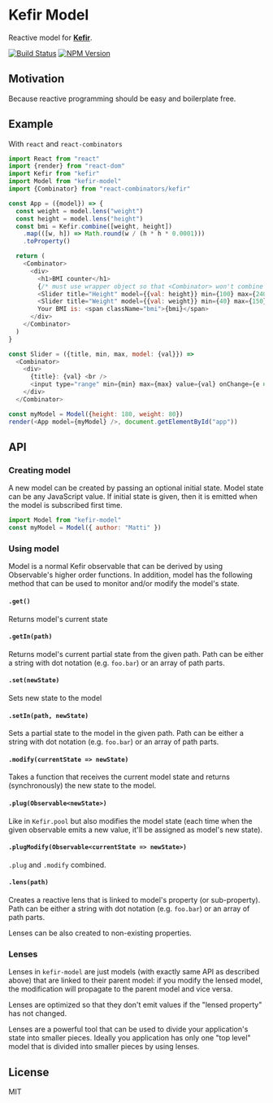 # Kefir Model

Reactive model for **[Kefir](https://github.com/rpominov/kefir)**.

[![Build Status](https://img.shields.io/travis/milankinen/kefir-model.svg?style=flat-square)](https://travis-ci.org/milankinen/kefir-model)
[![NPM Version](https://img.shields.io/npm/v/kefir-model.svg?style=flat-square)](https://www.npmjs.com/package/kefir-model)

## Motivation

Because reactive programming should be easy and boilerplate free.

## Example

With `react` and `react-combinators`

```javascript
import React from "react"
import {render} from "react-dom"
import Kefir from "kefir"
import Model from "kefir-model"
import {Combinator} from "react-combinators/kefir"

const App = ({model}) => {
  const weight = model.lens("weight")
  const height = model.lens("height")
  const bmi = Kefir.combine([weight, height])
    .map(([w, h]) => Math.round(w / (h * h * 0.0001)))
    .toProperty()

  return (
    <Combinator>
      <div>
        <h1>BMI counter</h1>
        {/* must use wrapper object so that <Combinator> won't combine the observable in this component */}
        <Slider title="Height" model={{val: height}} min={100} max={240} />
        <Slider title="Weight" model={{val: weight}} min={40} max={150} />
        Your BMI is: <span className="bmi">{bmi}</span>
      </div>
    </Combinator>
  )
}

const Slider = ({title, min, max, model: {val}}) =>
  <Combinator>
    <div>
      {title}: {val} <br />
      <input type="range" min={min} max={max} value={val} onChange={e => val.set(e.target.value)} />
    </div>
  </Combinator>

const myModel = Model({height: 180, weight: 80})
render(<App model={myModel} />, document.getElementById("app"))
```


## API

### Creating model

A new model can be created by passing an optional initial state. Model
state can be any JavaScript value. If initial state is given, then it
is emitted when the model is subscribed first time.

```javascript
import Model from "kefir-model"
const myModel = Model({ author: "Matti" })
```


### Using model

Model is a normal Kefir observable that can be derived by using Observable's
higher order functions. In addition, model has the following method that
can be used to monitor and/or modify the model's state.

#### `.get()`

Returns model's current state

#### `.getIn(path)`

Returns model's current partial state from the given path. Path can be either 
a string with dot notation (e.g. `foo.bar`) or an array of path parts.

#### `.set(newState)`

Sets new state to the model

#### `.setIn(path, newState)`

Sets a partial state to the model in the given path. Path can be either
a string with dot notation (e.g. `foo.bar`) or an array of path parts.

#### `.modify(currentState => newState)`

Takes a function that receives the current model state and returns
(synchronously) the new state to the model.

#### `.plug(Observable<newState>)`

Like in `Kefir.pool` but also modifies the model state (each time when
the given observable emits a new value, it'll be assigned as model's
new state).

#### `.plugModify(Observable<currentState => newState>)`

`.plug` and `.modify` combined.

#### `.lens(path)`

Creates a reactive lens that is linked to model's property (or 
sub-property). Path can be either a string with dot notation (e.g. `foo.bar`) 
or an array of path parts.

Lenses can be also created to non-existing properties.


### Lenses

Lenses in `kefir-model` are just models (with exactly same API as described
above) that are linked to their parent model: if you modify the lensed model,
the modification will propagate to the parent model and vice versa.

Lenses are optimized so that they don't emit values if the "lensed property" 
has not changed. 

Lenses are a powerful tool that can be used to divide your application's state
into smaller pieces. Ideally you application has only one "top level" model
that is divided into smaller pieces by using lenses.


## License

MIT


